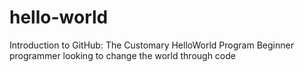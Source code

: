 # hello-world
Introduction to GitHub: The Customary HelloWorld Program
Beginner programmer looking to change the world through code
